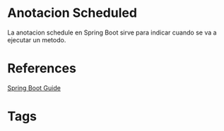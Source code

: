# Anotacion Scheduled
La anotacion schedule en Spring Boot sirve para indicar cuando se va a ejecutar un metodo.

# References
[Spring Boot Guide](https://spring.io/guides/gs/scheduling-tasks/) 


# Tags